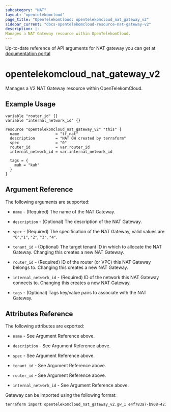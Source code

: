 ```yaml
---
subcategory: "NAT"
layout: "opentelekomcloud"
page_title: "OpenTelekomCloud: opentelekomcloud_nat_gateway_v2"
sidebar_current: "docs-opentelekomcloud-resource-nat-gateway-v2"
description: |-
Manages a NAT Gateway resource within OpenTelekomCloud.
---
```


Up-to-date reference of API arguments for NAT gateway you can get at
[documentation portal](https://docs.otc.t-systems.com/nat-gateway/api-ref/api_v2.0/nat_gateway_service)

# opentelekomcloud_nat_gateway_v2

Manages a V2 NAT Gateway resource within OpenTelekomCloud.

## Example Usage

```hcl
variable "router_id" {}
variable "internal_network_id" {}

resource "opentelekomcloud_nat_gateway_v2" "this" {
  name                = "tf_nat"
  description         = "NAT GW created by terraform"
  spec                = "0"
  router_id           = var.router_id
  internal_network_id = var.internal_network_id

  tags = {
    muh = "kuh"
  }
}
```

## Argument Reference

The following arguments are supported:

* `name` - (Required) The name of the NAT Gateway.

* `description` - (Optional) The description of the NAT Gateway.

* `spec` - (Required) The specification of the NAT Gateway, valid values are `"0"`,`"1"`, `"2"`, `"3"`, `"4"`.

* `tenant_id` - (Optional) The target tenant ID in which to allocate the NAT
  Gateway. Changing this creates a new NAT Gateway.

* `router_id` - (Required) ID of the router (or VPC) this NAT Gateway belongs to. Changing
  this creates a new NAT Gateway.

* `internal_network_id` - (Required) ID of the network this NAT Gateway connects to.
  Changing this creates a new NAT Gateway.

* `tags` - (Optional) Tags key/value pairs to associate with the NAT Gateway.

## Attributes Reference

The following attributes are exported:

* `name` - See Argument Reference above.

* `description` - See Argument Reference above.

* `spec` - See Argument Reference above.

* `tenant_id` - See Argument Reference above.

* `router_id` - See Argument Reference above.

* `internal_network_id` - See Argument Reference above.

Gateway can be imported using the following format:

```sh
terraform import opentelekomcloud_nat_gateway_v2.gw_1 e4f783a7-b908-4215-b018-724960e5g34t
```
